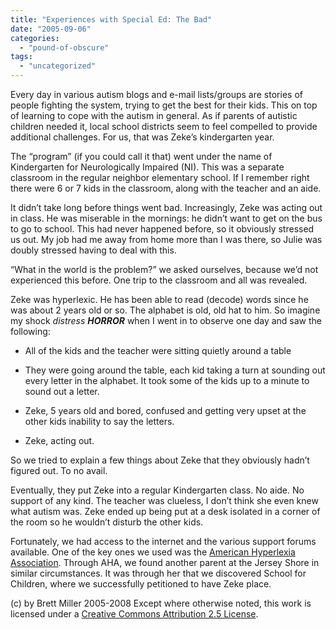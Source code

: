 ```yaml
---
title: "Experiences with Special Ed: The Bad"
date: "2005-09-06"
categories: 
  - "pound-of-obscure"
tags: 
  - "uncategorized"
---
```


Every day in various autism blogs and e-mail lists/groups are stories of people fighting the system, trying to get the best for their kids. This on top of learning to cope with the autism in general. As if parents of autistic children needed it, local school districts seem to feel compelled to provide additional challenges. For us, that was Zeke’s kindergarten year.  
  
The “program” (if you could call it that) went under the name of Kindergarten for Neurologically Impaired (NI). This was a separate classroom in the regular neighbor elementary school. If I remember right there were 6 or 7 kids in the classroom, along with the teacher and an aide.  
  
It didn’t take long before things went bad. Increasingly, Zeke was acting out in class. He was miserable in the mornings: he didn’t want to get on the bus to go to school. This had never happened before, so it obviously stressed us out. My job had me away from home more than I was there, so Julie was doubly stressed having to deal with this.  
  
“What in the world is the problem?” we asked ourselves, because we’d not experienced this before. One trip to the classroom and all was revealed.  
  
Zeke was hyperlexic. He has been able to read (decode) words since he was about 2 years old or so. The alphabet is old, old hat to him. So imagine my shock _distress_ **_HORROR_** when I went in to observe one day and saw the following:  
  

- All of the kids and the teacher were sitting quietly around a table
  
- They were going around the table, each kid taking a turn at sounding out every letter in the alphabet. It took some of the kids up to a minute to sound out a letter.
  
- Zeke, 5 years old and bored, confused and getting very upset at the other kids inability to say the letters.
  
- Zeke, acting out.

  
So we tried to explain a few things about Zeke that they obviously hadn’t figured out. To no avail.  
  
Eventually, they put Zeke into a regular Kindergarten class. No aide. No support of any kind. The teacher was clueless, I don’t think she even knew what autism was. Zeke ended up being put at a desk isolated in a corner of the room so he wouldn’t disturb the other kids.  
  
Fortunately, we had access to the internet and the various support forums available. One of the key ones we used was the [American Hyperlexia Association](http://www.hyperlexia.org/). Through AHA, we found another parent at the Jersey Shore in similar circumstances. It was through her that we discovered School for Children, where we successfully petitioned to have Zeke place.

(c) by Brett Miller 2005-2008 Except where otherwise noted, this work is licensed under a [Creative Commons Attribution 2.5 License](http://creativecommons.org/licenses/by/2.5/).
